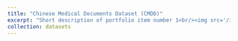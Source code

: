 ```yaml
---
title: "Chinese Medical Documents Dataset (CMDD)"
excerpt: "Short description of portfolio item number 1<br/><img src='/images/500x300.png'>"
collection: datasets
---
```


